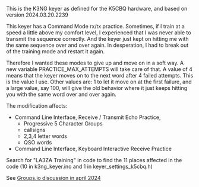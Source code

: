 This is the K3NG keyer as defined for the K5CBQ hardware, and based on version 2024.03.20.2239

This keyer has a Command Mode rx/tx practice. 
Sometimes, if I train at a speed a little above my comfort level, I experienced that I was never able to transmit the sequence correctly. 
And the keyer just kept on hitting me with the same sequence over and over again. 
In desperation, I had to break out of the training mode and restart it again.

Therefore I wanted these modes to give up and move on in a soft way. 
A new variable PRACTICE_MAX_ATTEMPTS  will take care of that. 
A value of 4 means that the keyer moves on to the next word after 4 failed attempts. 
This is the value I use. Other values are: 1 to let it move on at the first failure, and a large value, say 100, 
will give the old behavior where it just keeps hitting you with the same word over and over again.

The modification affects:
* Command Line Interface, Receive / Transmit Echo Practice,
  * Progressive 5 Character Groups
  * callsigns
  * 2,3,4 letter words
  * QSO words 
* Command Line Interface, Keyboard Interactive Receive Practice

Search for "LA3ZA Training" in code to find the 11 places affected in the code (10 in k3ng_keyer.ino and 1 in keyer_settings_k5cbq.h)

See [Groups.io discussion in april 2024](https://groups.io/g/radioartisan/topic/105448040)


